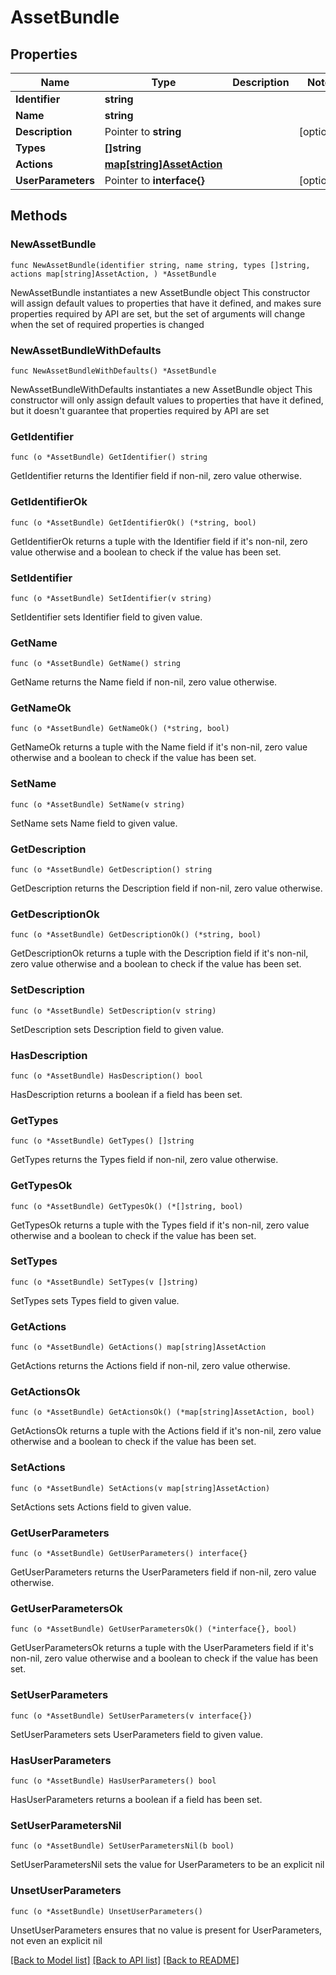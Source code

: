 # AssetBundle

## Properties

Name | Type | Description | Notes
------------ | ------------- | ------------- | -------------
**Identifier** | **string** |  | 
**Name** | **string** |  | 
**Description** | Pointer to **string** |  | [optional] 
**Types** | **[]string** |  | 
**Actions** | [**map[string]AssetAction**](AssetAction.md) |  | 
**UserParameters** | Pointer to **interface{}** |  | [optional] 

## Methods

### NewAssetBundle

`func NewAssetBundle(identifier string, name string, types []string, actions map[string]AssetAction, ) *AssetBundle`

NewAssetBundle instantiates a new AssetBundle object
This constructor will assign default values to properties that have it defined,
and makes sure properties required by API are set, but the set of arguments
will change when the set of required properties is changed

### NewAssetBundleWithDefaults

`func NewAssetBundleWithDefaults() *AssetBundle`

NewAssetBundleWithDefaults instantiates a new AssetBundle object
This constructor will only assign default values to properties that have it defined,
but it doesn't guarantee that properties required by API are set

### GetIdentifier

`func (o *AssetBundle) GetIdentifier() string`

GetIdentifier returns the Identifier field if non-nil, zero value otherwise.

### GetIdentifierOk

`func (o *AssetBundle) GetIdentifierOk() (*string, bool)`

GetIdentifierOk returns a tuple with the Identifier field if it's non-nil, zero value otherwise
and a boolean to check if the value has been set.

### SetIdentifier

`func (o *AssetBundle) SetIdentifier(v string)`

SetIdentifier sets Identifier field to given value.


### GetName

`func (o *AssetBundle) GetName() string`

GetName returns the Name field if non-nil, zero value otherwise.

### GetNameOk

`func (o *AssetBundle) GetNameOk() (*string, bool)`

GetNameOk returns a tuple with the Name field if it's non-nil, zero value otherwise
and a boolean to check if the value has been set.

### SetName

`func (o *AssetBundle) SetName(v string)`

SetName sets Name field to given value.


### GetDescription

`func (o *AssetBundle) GetDescription() string`

GetDescription returns the Description field if non-nil, zero value otherwise.

### GetDescriptionOk

`func (o *AssetBundle) GetDescriptionOk() (*string, bool)`

GetDescriptionOk returns a tuple with the Description field if it's non-nil, zero value otherwise
and a boolean to check if the value has been set.

### SetDescription

`func (o *AssetBundle) SetDescription(v string)`

SetDescription sets Description field to given value.

### HasDescription

`func (o *AssetBundle) HasDescription() bool`

HasDescription returns a boolean if a field has been set.

### GetTypes

`func (o *AssetBundle) GetTypes() []string`

GetTypes returns the Types field if non-nil, zero value otherwise.

### GetTypesOk

`func (o *AssetBundle) GetTypesOk() (*[]string, bool)`

GetTypesOk returns a tuple with the Types field if it's non-nil, zero value otherwise
and a boolean to check if the value has been set.

### SetTypes

`func (o *AssetBundle) SetTypes(v []string)`

SetTypes sets Types field to given value.


### GetActions

`func (o *AssetBundle) GetActions() map[string]AssetAction`

GetActions returns the Actions field if non-nil, zero value otherwise.

### GetActionsOk

`func (o *AssetBundle) GetActionsOk() (*map[string]AssetAction, bool)`

GetActionsOk returns a tuple with the Actions field if it's non-nil, zero value otherwise
and a boolean to check if the value has been set.

### SetActions

`func (o *AssetBundle) SetActions(v map[string]AssetAction)`

SetActions sets Actions field to given value.


### GetUserParameters

`func (o *AssetBundle) GetUserParameters() interface{}`

GetUserParameters returns the UserParameters field if non-nil, zero value otherwise.

### GetUserParametersOk

`func (o *AssetBundle) GetUserParametersOk() (*interface{}, bool)`

GetUserParametersOk returns a tuple with the UserParameters field if it's non-nil, zero value otherwise
and a boolean to check if the value has been set.

### SetUserParameters

`func (o *AssetBundle) SetUserParameters(v interface{})`

SetUserParameters sets UserParameters field to given value.

### HasUserParameters

`func (o *AssetBundle) HasUserParameters() bool`

HasUserParameters returns a boolean if a field has been set.

### SetUserParametersNil

`func (o *AssetBundle) SetUserParametersNil(b bool)`

 SetUserParametersNil sets the value for UserParameters to be an explicit nil

### UnsetUserParameters
`func (o *AssetBundle) UnsetUserParameters()`

UnsetUserParameters ensures that no value is present for UserParameters, not even an explicit nil

[[Back to Model list]](../README.md#documentation-for-models) [[Back to API list]](../README.md#documentation-for-api-endpoints) [[Back to README]](../README.md)


